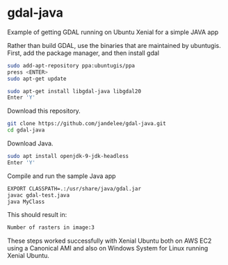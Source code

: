 # gdal-java
Example of getting GDAL running on Ubuntu Xenial for a simple JAVA app

Rather than build GDAL, use the binaries that are maintained by ubuntugis.  First, add the package manager, and then install gdal
```bash
sudo add-apt-repository ppa:ubuntugis/ppa
press <ENTER>
sudo apt-get update

sudo apt-get install libgdal-java libgdal20
Enter 'Y'
```

Download this repository.
```bash
git clone https://github.com/jandelee/gdal-java.git
cd gdal-java
```

Download Java.
```bash
sudo apt install openjdk-9-jdk-headless
Enter 'Y'
```

Compile and run the sample Java app
```bash
EXPORT CLASSPATH=.:/usr/share/java/gdal.jar
javac gdal-test.java
java MyClass
```

This should result in:
```bash
Number of rasters in image:3
```

These steps worked successfully with Xenial Ubuntu both on AWS EC2 using a Canonical AMI and also on Windows System for Linux running Xenial Ubuntu.
